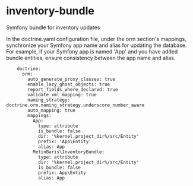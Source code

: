 # inventory-bundle
Symfony bundle for inventory updates


In the doctrine.yaml configuration file, under the orm section's mappings, synchronize your Symfony app name and alias for updating the database. For example, if your Symfony app is named 'App' and you have added bundle entities, ensure consistency between the app name and alias.

```
    doctrine:
      orm:
        auto_generate_proxy_classes: true
        enable_lazy_ghost_objects: true
        report_fields_where_declared: true
        validate_xml_mapping: true
        naming_strategy: doctrine.orm.naming_strategy.underscore_number_aware
        auto_mapping: true
        mappings:
          App:
            type: attribute
            is_bundle: false
            dir: '%kernel.project_dir%/src/Entity'
            prefix: 'App\Entity'
            alias: App
          MetinBaris\InventoryBundle:
            type: attribute
            dir: '%kernel.project_dir%/src/Entity'
            is_bundle: false
            prefix: App\Entity
            alias: App
```